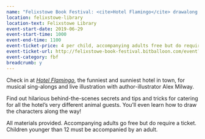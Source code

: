 ```yaml
---
name: "Felixstowe Book Festival: <cite>Hotel Flamingo</cite> drawalong with Alex Milway: for ages 5+"
location: felixstowe-library
location-text: Felixstowe Library
event-start-date: 2019-06-29
event-start-time: 1000
event-end-time: 1100
event-ticket-price: 4 per child, accompanying adults free but do require a ticket
event-ticket-url: http://felixstowe-book-festival.bitballoon.com/event?event=205729
event-category: fbf
breadcrumb: y
---
```


Check in at [<cite>Hotel Flamingo</cite>](https://suffolk.spydus.co.uk/cgi-bin/spydus.exe/ENQ/OPAC/BIBENQ?BRN=2503148), the funniest and sunniest hotel in town, for musical sing-alongs and live illustration with author-illustrator Alex Milway.

Find out hilarious behind-the-scenes secrets and tips and tricks for catering for all the hotel’s very different animal guests. You’ll even learn how to draw the characters along the way!

All materials provided. Accompanying adults go free but do require a ticket. Children younger than 12 must be accompanied by an adult.
